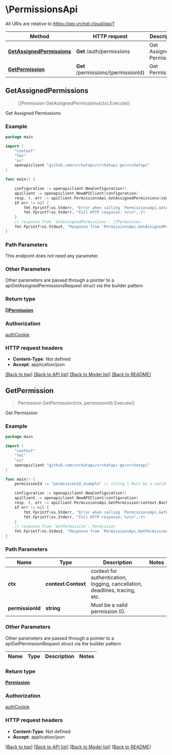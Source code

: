 # \PermissionsApi

All URIs are relative to *https://api.vrchat.cloud/api/1*

Method | HTTP request | Description
------------- | ------------- | -------------
[**GetAssignedPermissions**](PermissionsApi.md#GetAssignedPermissions) | **Get** /auth/permissions | Get Assigned Permissions
[**GetPermission**](PermissionsApi.md#GetPermission) | **Get** /permissions/{permissionId} | Get Permission



## GetAssignedPermissions

> []Permission GetAssignedPermissions(ctx).Execute()

Get Assigned Permissions



### Example

```go
package main

import (
    "context"
    "fmt"
    "os"
    openapiclient "github.com/vrchatapi/vrchatapi-go/vrchatapi"
)

func main() {

    configuration := openapiclient.NewConfiguration()
    apiClient := openapiclient.NewAPIClient(configuration)
    resp, r, err := apiClient.PermissionsApi.GetAssignedPermissions(context.Background()).Execute()
    if err != nil {
        fmt.Fprintf(os.Stderr, "Error when calling `PermissionsApi.GetAssignedPermissions``: %v\n", err)
        fmt.Fprintf(os.Stderr, "Full HTTP response: %v\n", r)
    }
    // response from `GetAssignedPermissions`: []Permission
    fmt.Fprintf(os.Stdout, "Response from `PermissionsApi.GetAssignedPermissions`: %v\n", resp)
}
```

### Path Parameters

This endpoint does not need any parameter.

### Other Parameters

Other parameters are passed through a pointer to a apiGetAssignedPermissionsRequest struct via the builder pattern


### Return type

[**[]Permission**](Permission.md)

### Authorization

[authCookie](../README.md#authCookie)

### HTTP request headers

- **Content-Type**: Not defined
- **Accept**: application/json

[[Back to top]](#) [[Back to API list]](../README.md#documentation-for-api-endpoints)
[[Back to Model list]](../README.md#documentation-for-models)
[[Back to README]](../README.md)


## GetPermission

> Permission GetPermission(ctx, permissionId).Execute()

Get Permission



### Example

```go
package main

import (
    "context"
    "fmt"
    "os"
    openapiclient "github.com/vrchatapi/vrchatapi-go/vrchatapi"
)

func main() {
    permissionId := "permissionId_example" // string | Must be a valid permission ID.

    configuration := openapiclient.NewConfiguration()
    apiClient := openapiclient.NewAPIClient(configuration)
    resp, r, err := apiClient.PermissionsApi.GetPermission(context.Background(), permissionId).Execute()
    if err != nil {
        fmt.Fprintf(os.Stderr, "Error when calling `PermissionsApi.GetPermission``: %v\n", err)
        fmt.Fprintf(os.Stderr, "Full HTTP response: %v\n", r)
    }
    // response from `GetPermission`: Permission
    fmt.Fprintf(os.Stdout, "Response from `PermissionsApi.GetPermission`: %v\n", resp)
}
```

### Path Parameters


Name | Type | Description  | Notes
------------- | ------------- | ------------- | -------------
**ctx** | **context.Context** | context for authentication, logging, cancellation, deadlines, tracing, etc.
**permissionId** | **string** | Must be a valid permission ID. | 

### Other Parameters

Other parameters are passed through a pointer to a apiGetPermissionRequest struct via the builder pattern


Name | Type | Description  | Notes
------------- | ------------- | ------------- | -------------


### Return type

[**Permission**](Permission.md)

### Authorization

[authCookie](../README.md#authCookie)

### HTTP request headers

- **Content-Type**: Not defined
- **Accept**: application/json

[[Back to top]](#) [[Back to API list]](../README.md#documentation-for-api-endpoints)
[[Back to Model list]](../README.md#documentation-for-models)
[[Back to README]](../README.md)


